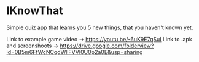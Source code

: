# IKnowThat
Simple quiz app that learns you 5 new things, that you haven't known yet.

Link to example game video -> https://youtu.be/-6uK9E7qSuI
Link to .apk and screenshoots -> https://drive.google.com/folderview?id=0B5m6FfWcNCqdWllFVVI0U0p2a0E&usp=sharing
